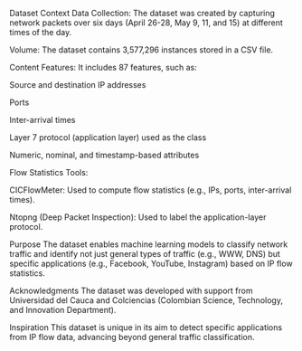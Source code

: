 Dataset Context
Data Collection: The dataset was created by capturing network packets over six days (April 26-28, May 9, 11, and 15) at different times of the day.

Volume: The dataset contains 3,577,296 instances stored in a CSV file.

Content
Features: It includes 87 features, such as:

Source and destination IP addresses

Ports

Inter-arrival times

Layer 7 protocol (application layer) used as the class

Numeric, nominal, and timestamp-based attributes

Flow Statistics Tools:

CICFlowMeter: Used to compute flow statistics (e.g., IPs, ports, inter-arrival times).

Ntopng (Deep Packet Inspection): Used to label the application-layer protocol.

Purpose
The dataset enables machine learning models to classify network traffic and identify not just general types of traffic (e.g., WWW, DNS) but specific applications (e.g., Facebook, YouTube, Instagram) based on IP flow statistics.

Acknowledgments
The dataset was developed with support from Universidad del Cauca and Colciencias (Colombian Science, Technology, and Innovation Department).

Inspiration
This dataset is unique in its aim to detect specific applications from IP flow data, advancing beyond general traffic classification.
